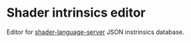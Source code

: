 # Shader intrinsics editor

Editor for [shader-language-server](https://github.com/antaalt/shader-language-server) JSON instrinsics database.